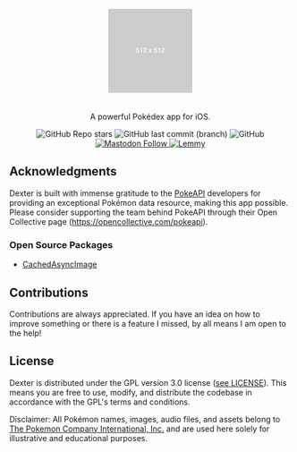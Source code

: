 <br/>

<div align="center">
  <img src="https://github.com/seaneoo/Dexter/blob/main/docs/icon.png?raw=true" width="150"/>
  <br/>
  <br/>
  <p>A powerful Pokédex app for iOS.</p>
  <img alt="GitHub Repo stars" src="https://img.shields.io/github/stars/seaneoo/Dexter?logo=github"> <img alt="GitHub last commit (branch)" src="https://img.shields.io/github/last-commit/seaneoo/Dexter/main?logo=github"> <img alt="GitHub" src="https://img.shields.io/github/license/seaneoo/Dexter">
  <br/>
  <a href="https://mastodon.social/@dexterapp"><img alt="Mastodon Follow" src="https://img.shields.io/mastodon/follow/110771056430504940?style=flat&logo=mastodon&color=%2397c803">
</a> <a href="https://lemm.ee/c/dexterapp"><img alt="Lemmy" src="https://img.shields.io/lemmy/dexterapp%40lemm.ee?logo=lemmy&label=dexterapp%40lemm.ee&color=%2397c803"></a>
</div>

## Acknowledgments

Dexter is built with immense gratitude to the [PokeAPI](https://pokeapi.co/) developers for providing an exceptional Pokémon data resource, making this app possible. Please consider supporting the team behind PokeAPI through their Open Collective page (https://opencollective.com/pokeapi).

### Open Source Packages

- [CachedAsyncImage](https://github.com/lorenzofiamingo/swiftui-cached-async-image)

## Contributions

Contributions are always appreciated. If you have an idea on how to improve something or there is a feature I missed, by all means I am open to the help!

## License

Dexter is distributed under the GPL version 3.0 license ([see LICENSE](LICENSE)). This means you are free to use, modify, and distribute the codebase in accordance with the GPL's terms and conditions.

Disclaimer: All Pokémon names, images, audio files, and assets belong to [The Pokemon Company International, Inc.](https://corporate.pokemon.com/en-us/) and are used here solely for illustrative and educational purposes.
